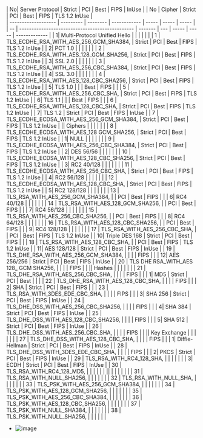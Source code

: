 | No| Server Protocol             |  Strict  | PCI          |  Best |  FIPS | InUse |  | No | Cipher                                          |  Strict | PCI |  Best |  FIPS | TLS 1.2 InUse |                                                                          
| ------------------- | --------- | -------- | ------------ | ----- | ----- | ----- |  | -- | ----------------------------------------------- | ------- | --- | ----- | ----- | ------------- |
| 1| Multi-Protocol Unified Hello |          |              |       |       |       |  | 1  | TLS\_ECDHE\_RSA\_WITH\_AES\_256\_GCM\_SHA384,   |  Strict | PCI |  Best |  FIPS | TLS 1.2 InUse |
| 2| PCT 1.0                      |          |              |       |       |       |  | 2  | TLS\_ECDHE\_RSA\_WITH\_AES\_128\_GCM\_SHA256,   |  Strict | PCI |  Best |  FIPS | TLS 1.2 InUse |
| 3| SSL 2.0                      |          |              |       |       |       |  | 3  | TLS\_ECDHE\_RSA\_WITH\_AES\_256\_CBC\_SHA384,   |  Strict | PCI |  Best |  FIPS | TLS 1.2 InUse |
| 4| SSL 3.0                      |          |              |       |       |       |  | 4  | TLS\_ECDHE\_RSA\_WITH\_AES\_128\_CBC\_SHA256,   |  Strict | PCI |  Best |  FIPS | TLS 1.2 InUse |
| 5| TLS 1.0                      |          |              |  Best |  FIPS |       |  | 5  | TLS\_ECDHE\_RSA\_WITH\_AES\_256\_CBC\_SHA,      |  Strict | PCI |  Best |  FIPS | TLS 1.2 InUse |
| 6| TLS 1.1                      |          |              |  Best |  FIPS |       |  | 6  | TLS\_ECDHE\_RSA\_WITH\_AES\_128\_CBC\_SHA,      |  Strict | PCI |  Best |  FIPS | TLS 1.2 InUse |
| 7| TLS 1.2                      |  Strict  | PCI          |  Best |  FIPS | InUse |  | 7  | TLS\_ECDHE\_ECDSA\_WITH\_AES\_256\_GCM\_SHA384, |  Strict | PCI |  Best |  FIPS | TLS 1.2 InUse |
|| Ciphers                        |          |              |       |       |       |  | 8  | TLS\_ECDHE\_ECDSA\_WITH\_AES\_128 GCM\_SHA256,  |  Strict | PCI |  Best |  FIPS | TLS 1.2 InUse |
| 1| NULL                         |          |              |       |       |       |  | 9  | TLS\_ECDHE\_ECDSA\_WITH\_AES\_256\_CBC\_SHA384, |  Strict | PCI |  Best |  FIPS | TLS 1.2 InUse |
| 2| DES 56/56                    |          |              |       |       |       |  | 10 | TLS\_ECDHE\_ECDSA\_WITH\_AES\_128\_CBC\_SHA256, |  Strict | PCI |  Best |  FIPS | TLS 1.2 InUse |
| 3| RC2 40/128                   |          |              |       |       |       |  | 11 | TLS\_ECDHE\_ECDSA\_WITH\_AES\_256\_CBC\_SHA,    |  Strict | PCI |  Best |  FIPS | TLS 1.2 InUse |
| 4| RC2 56/128                   |          |              |       |       |       |  | 12 | TLS\_ECDHE\_ECDSA\_WITH\_AES\_128\_CBC\_SHA,    |  Strict | PCI |  Best |  FIPS | TLS 1.2 InUse |
| 5| RC2 128/128                  |          |              |       |       |       |  | 13 | TLS\_RSA\_WITH\_AES\_256\_GCM\_SHA384,          |         | PCI |  Best |  FIPS |               |
| 6| RC4 40/128                   |          |              |       |       |       |  | 14 | TLS\_RSA\_WITH\_AES\_128\_GCM\_SHA256,          |         | PCI |  Best |  FIPS |               |
| 7| RC4 56/128                   |          |              |       |       |       |  | 15 | TLS\_RSA\_WITH\_AES\_256\_CBC\_SHA256,          |         | PCI |  Best |  FIPS |               |
| 8| RC4 64/128                   |          |              |       |       |       |  | 16 | TLS\_RSA\_WITH\_AES\_128\_CBC\_SHA256,          |         | PCI |  Best |  FIPS |               |
| 9| RC4 128/128                  |          |              |       |       |       |  | 17 | TLS\_RSA\_WITH\_AES\_256\_CBC\_SHA,             |         | PCI |  Best |  FIPS | TLS 1.2 InUse |
| 10| Triple DES 168              |  Strict  | PCI          |  Best |  FIPS |       |  | 18 | TLS\_RSA\_WITH\_AES\_128\_CBC\_SHA,             |         | PCI |  Best |  FIPS | TLS 1.2 InUse |
| 11| AES 128/128                 |  Strict  | PCI          |  Best |  FIPS | InUse |  | 19 | TLS\_DHE\_RSA\_WITH\_AES\_256\_GCM\_SHA384,     |         |     |       |  FIPS |               |
| 12| AES 256/256                 |  Strict  | PCI          |  Best |  FIPS | InUse |  | 20 | TLS DHE RSA\_WITH\_AES 128\_ GCM SHA256,        |         |     |       |  FIPS |               |
|| Hashes                         |          |              |       |       |       |  | 21 | TLS\_DHE\_RSA\_WITH\_AES\_256\_CBC\_SHA,        |         |     |       |  FIPS |               |
| 1| MD5                          |  Strict  | PCI          |  Best |       |       |  | 22 | TLS\_DHE\_RSA\_WITH\_AES\_128\_CBC\_SHA,        |         |     |       |  FIPS |               |
| 2| SHA                          |  Strict  | PCI          |  Best |  FIPS |       |  | 23 | TLS\_RSA\_WITH\_3DES\_EDE\_CBC\_SHA,            |         |     |       |  FIPS |               |
| 3| SHA 256                      |  Strict  | PCI          |  Best |  FIPS | InUse |  | 24 | TLS\_DHE\_DSS\_WITH\_AES\_256\_CBC\_SHA256,     |         |     |       |  FIPS |               |
| 4| SHA 384                      |  Strict  | PCI          |  Best |  FIPS | InUse |  | 25 | TLS\_DHE\_DSS\_WITH\_AES\_128\_CBC\_SHA256,     |         |     |       |  FIPS |               |
| 5| SHA 512                      |  Strict  | PCI          |  Best |  FIPS | InUse |  | 26 | TLS\_DHE\_DSS\_WITH\_AES\_256\_CBC\_SHA,        |         |     |       |  FIPS |               |
|| Key Exchange                   |          |              |       |       |       |  | 27 | TLS\_DHE\_DSS\_WITH\_AES\_128\_CBC\_SHA,        |         |     |       |  FIPS |               |
| 1| Diffie-Hellman               |  Strict  | PCI          |  Best |  FIPS | InUse |  | 28 | TLS\_DHE\_DSS\_WITH\_3DES\_EDE\_CBC\_SHA,       |         |     |       |  FIPS |               |
| 2| PKCS                         |  Strict  | PCI          |  Best |  FIPS | InUse |  | 29 | TLS\_RSA\_WITH\_RC4\_128\_SHA,                  |         |     |       |       |               |
| 3| ECDH                         |  Strict  | PCI          |  Best |  FIPS | InUse |  | 30 | TLS\_RSA\_WITH\_RC4\_128\_MD5,                  |         |     |       |       |               |
||                                |          |              |       |       |       |  | 31 | TLS\_RSA\_WITH\_NULL\_SHA256,                   |         |     |       |       |               |
                                                                                       | 32 | TLS\_RSA\_WITH\_NULL\_SHA,                      |         |     |       |       |               |
                                                                                       | 33 | TLS\_PSK\_WITH\_AES\_256\_GCM\_SHA384,          |         |     |       |       |               |
                                                                                       | 34 | TLS\_PSK\_WITH\_AES\_128\_GCM\_SHA256,          |         |     |       |       |               |
                                                                                       | 35 | TLS\_PSK\_WITH\_AES\_256\_CBC\_SHA384,          |         |     |       |       |               |
                                                                                       | 36 | TLS\_PSK\_WITH\_AES\_128\_CBC\_SHA256,          |         |     |       |       |               |
                                                                                       | 37 | TLS\_PSK\_WITH\_NULL\_SHA384,                   |         |     |       |       |               |
                                                                                       | 38 | TLS\_PSK\_WITH\_NULL\_SHA256,                   |         |     |       |       |               |
                                                                                       
                                                                                       
                                                                                       
                                                                                       
                                                                                       
                                                                                       
                                                                                       
                                                                                       
                                                                                       
                                                                                       
                                                                                       
                                                                                          

* ![image](https://user-images.githubusercontent.com/91881471/164943077-3f09c1fe-260b-4e12-9988-6e9df4b31221.png)

